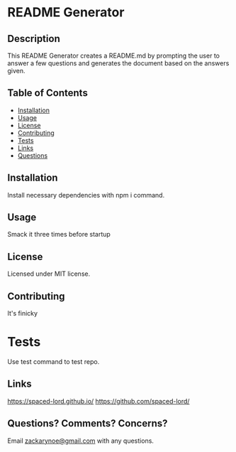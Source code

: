# README Generator
## Description
This README Generator creates a README.md by prompting the user to answer a few questions and generates the document based on the answers given.

## Table of Contents
* [Installation](#installation)
* [Usage](#usage)
* [License](#license)
* [Contributing](#contributing)
* [Tests](#tests)
* [Links](#links)
* [Questions](#questions)

## Installation
Install necessary dependencies with npm i command.

## Usage
Smack it three times before startup

## License
Licensed under MIT license.

## Contributing
It's finicky

# Tests
Use test command to test repo.

## Links
https://spaced-lord.github.io/
https://github.com/spaced-lord/

## Questions? Comments? Concerns?
Email zackarynoe@gmail.com with any questions.
